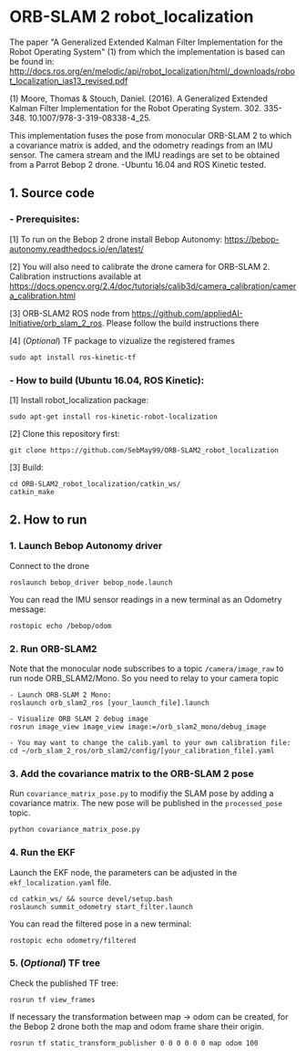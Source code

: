 # ORB-SLAM 2 robot_localization

The paper "A Generalized Extended Kalman Filter Implementation for the Robot Operating System" (1) from which the implementation is based can be found in: http://docs.ros.org/en/melodic/api/robot_localization/html/_downloads/robot_localization_ias13_revised.pdf 

(1) Moore, Thomas & Stouch, Daniel. (2016). A Generalized Extended Kalman Filter Implementation for the Robot Operating System. 302. 335-348. 10.1007/978-3-319-08338-4_25.

This implementation fuses the pose from monocular ORB-SLAM 2 to which a covariance matrix is added, and the odometry readings from an IMU sensor. The camera stream and the IMU readings are set to be obtained from a Parrot Bebop 2 drone.
-Ubuntu 16.04 and ROS Kinetic tested.

## 1. Source code
### - Prerequisites:

[1] To run on the Bebop 2 drone install Bebop Autonomy: https://bebop-autonomy.readthedocs.io/en/latest/
    
[2] You will also need to calibrate the drone camera for ORB-SLAM 2. Calibration instructions available at    https://docs.opencv.org/2.4/doc/tutorials/calib3d/camera_calibration/camera_calibration.html

[3] ORB-SLAM2 ROS node from https://github.com/appliedAI-Initiative/orb_slam_2_ros. Please follow the build instructions there

[4] (*Optional*) TF package to vizualize the registered frames
````
sudo apt install ros-kinetic-tf
````
### - How to build (Ubuntu 16.04, ROS Kinetic):
[1] Install robot_localization package:
````
sudo apt-get install ros-kinetic-robot-localization
````
[2] Clone this repository first:
````
git clone https://github.com/SebMay99/ORB-SLAM2_robot_localization
````
[3] Build:
````
cd ORB-SLAM2_robot_localization/catkin_ws/
catkin_make
````
## 2. How to run
### 1. Launch Bebop Autonomy driver
Connect to the drone
````
roslaunch bebop_driver bebop_node.launch
````
You can read the IMU sensor readings in a new terminal as an Odometry message:
````
rostopic echo /bebop/odom
````
### 2. Run ORB-SLAM2
Note that the monocular node subscribes to a topic `/camera/image_raw` to run node ORB_SLAM2/Mono. So you need to relay to your camera topic
````
- Launch ORB-SLAM 2 Mono:
roslaunch orb_slam2_ros [your_launch_file].launch

- Visualize ORB SLAM 2 debug image
rosrun image_view image_view image:=/orb_slam2_mono/debug_image

- You may want to change the calib.yaml to your own calibration file:
cd ~/orb_slam_2_ros/orb_slam2/config/[your_calibration_file].yaml

````
### 3. Add the covariance matrix to the ORB-SLAM 2 pose
Run `covariance_matrix_pose.py` to modifiy the SLAM pose by adding a covariance matrix. The new pose will be published in the `processed_pose` topic.
````
python covariance_matrix_pose.py
````

### 4. Run the EKF
Launch the EKF node, the parameters can be adjusted in the `ekf_localization.yaml` file.
````
cd catkin_ws/ && source devel/setup.bash 
roslaunch summit_odometry start_filter.launch
````
You can read the filtered pose in a new terminal:
````
rostopic echo odometry/filtered
````

### 5. (*Optional*) TF tree
Check the published TF tree:
````
rosrun tf view_frames
````
If necessary the transformation between map -> odom can be created, for the Bebop 2 drone both the map and odom frame share their origin.
````
rosrun tf static_transform_publisher 0 0 0 0 0 0 map odom 100
````
